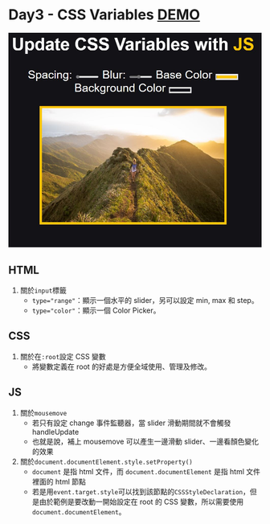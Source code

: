 # Day3 - CSS Variables [DEMO]()

![](./screenshot.JPG)

## HTML

1. 關於`input`標籤 <br>
   - `type="range"`：顯示一個水平的 slider，另可以設定 min, max 和 step。
   - `type="color"`：顯示一個 Color Picker。

## CSS

1. 關於在`:root`設定 CSS 變數 <br>
   - 將變數定義在 root 的好處是方便全域使用、管理及修改。

## JS

1. 關於`mousemove` <br>
   - 若只有設定 change 事件監聽器，當 slider 滑動期間就不會觸發 handleUpdate
   - 也就是說，補上 mousemove 可以產生一邊滑動 slider、一邊看顏色變化的效果
2. 關於`document.documentElement.style.setProperty()` <br>
   - `document` 是指 html 文件，而 `document.documentElement` 是指 html 文件裡面的 html 節點
   - 若是用`event.target.style`可以找到該節點的`CSSStyleDeclaration`，但是由於範例是要改動一開始設定在 root 的 CSS 變數，所以需要使用`document.documentElement`。
